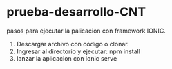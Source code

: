 # prueba-desarrollo-CNT

pasos para ejecutar la palicacion con framework IONIC.

1) Descargar archivo con código o clonar.
2) Ingresar al directorio y ejecutar: npm install
3) lanzar la aplicacion con ionic serve
